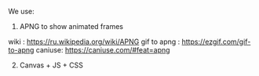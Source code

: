 


We use:

1. APNG to show animated frames

 wiki : https://ru.wikipedia.org/wiki/APNG
 gif to apng : https://ezgif.com/gif-to-apng
 caniuse: https://caniuse.com/#feat=apng


 2. Canvas + JS + CSS